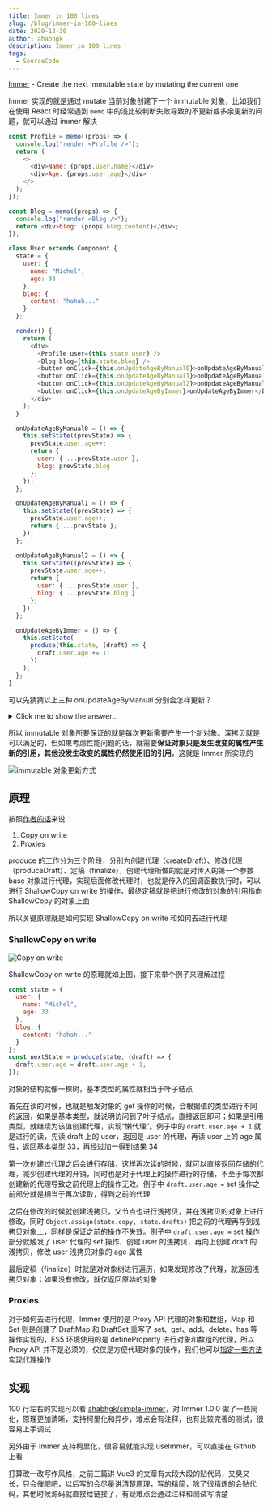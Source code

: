 ```yaml
---
title: Immer in 100 lines
slug: /blog/immer-in-100-lines
date: 2020-12-30
author: ahabhgk
description: Immer in 100 lines
tags:
  - SourceCode
---
```


<!-- markdownlint-disable no-inline-html -->

[Immer](https://github.com/immerjs/immer) - Create the next immutable state by mutating the current one

Immer 实现的就是通过 mutate 当前对象创建下一个 immutable 对象，比如我们在使用 React 时经常遇到 `memo` 中的浅比较判断失败导致的不更新或多余更新的问题，就可以通过 immer 解决

```js
const Profile = memo((props) => {
  console.log("render <Profile />");
  return (
    <>
      <div>Name: {props.user.name}</div>
      <div>Age: {props.user.age}</div>
    </>
  );
});

const Blog = memo((props) => {
  console.log("render <Blog />");
  return <div>blog: {props.blog.content}</div>;
});

class User extends Component {
  state = {
    user: {
      name: "Michel",
      age: 33
    },
    blog: {
      content: "hahah..."
    }
  };

  render() {
    return (
      <div>
        <Profile user={this.state.user} />
        <Blog blog={this.state.blog} />
        <button onClick={this.onUpdateAgeByManual0}>onUpdateAgeByManual0</button>
        <button onClick={this.onUpdateAgeByManual1}>onUpdateAgeByManual1</button>
        <button onClick={this.onUpdateAgeByManual2}>onUpdateAgeByManual2</button>
        <button onClick={this.onUpdateAgeByImmer}>onUpdateAgeByImmer</button>
      </div>
    );
  }

  onUpdateAgeByManual0 = () => {
    this.setState((prevState) => {
      prevState.user.age++;
      return {
        user: { ...prevState.user },
        blog: prevState.blog
      };
    });
  };

  onUpdateAgeByManual1 = () => {
    this.setState((prevState) => {
      prevState.user.age++;
      return { ...prevState };
    });
  };

  onUpdateAgeByManual2 = () => {
    this.setState((prevState) => {
      prevState.user.age++;
      return {
        user: { ...prevState.user },
        blog: { ...prevState.blog }
      };
    });
  };

  onUpdateAgeByImmer = () => {
    this.setState(
      produce(this.state, (draft) => {
        draft.user.age += 1;
      })
    );
  };
}
```

可以先猜猜以上三种 onUpdateAgeByManual 分别会怎样更新？

<details>
<summary>Click me to show the answer...</summary>

- onUpdateAgeByManual0：理想的更新状态，只会更新 Profile 组件
- onUpdateAgeByManual1：不会有组件更新，user 对象的引用没变，memo 浅比较后不会触发更新
- onUpdateAgeByManual2：造成多余的组件更新，blog 对象的引用改变，memo 浅比较后会触发 Blog 组件更新
- onUpdateAgeByImmer：同 onUpdateAgeByManual0

</details>

所以 immutable 对象所要保证的就是每次更新需要产生一个新对象。深拷贝就是可以满足的，但如果考虑性能问题的话，就需要**保证对象只是发生改变的属性产生新的引用，其他没发生改变的属性仍然使用旧的引用**，这就是 Immer 所实现的

![immutable 对象更新方式](./images/immutable.png)

## 原理

按照[作者的话](https://medium.com/hackernoon/introducing-immer-immutability-the-easy-way-9d73d8f71cb3)来说：

1. Copy on write
2. Proxies

produce 的工作分为三个阶段，分别为创建代理（createDraft）、修改代理（produceDraft）、定稿（finalize），创建代理所做的就是对传入的第一个参数 base 对象进行代理，实现后面修改代理时，也就是传入的回调函数执行时，可以进行 ShallowCopy on write 的操作，最终定稿就是把进行修改的对象的引用指向 ShallowCopy 的对象上面

所以关键原理就是如何实现 ShallowCopy on write 和如何去进行代理

### ShallowCopy on write

![Copy on write](./images/copy-on-write.png)

ShallowCopy on write 的原理就如上图，接下来举个例子来理解过程

```js
const state = {
  user: {
    name: "Michel",
    age: 33
  },
  blog: {
    content: "hahah..."
  }
};
const nextState = produce(state, (draft) => {
  draft.user.age = draft.user.age + 1;
});
```

对象的结构就像一棵树，基本类型的属性就相当于叶子结点

首先在读的时候，也就是触发对象的 get 操作的时候，会根据值的类型进行不同的返回，如果是基本类型，就说明访问到了叶子结点，直接返回即可；如果是引用类型，就继续为该值创建代理，实现“懒代理”。例子中的 `draft.user.age + 1` 就是进行的读，先读 draft 上的 user，返回是 user 的代理，再读 user 上的 age 属性，返回基本类型 33，再经过加一得到结果 34

第一次创建过代理之后会进行存储，这样再次读的时候，就可以直接返回存储的代理，减少创建代理的开销，同时也是对于代理上的操作进行的存储，不至于每次都创建新的代理导致之前代理上的操作无效。例子中 `draft.user.age =` set 操作之前部分就是相当于再次读取，得到之前的代理

之后在修改的时候就创建浅拷贝，父节点也进行浅拷贝，并在浅拷贝的对象上进行修改，同时 `Object.assign(state.copy, state.drafts)` 把之前的代理再存到浅拷贝对象上，同样是保证之前的操作不失效。例子中 `draft.user.age =` set 操作部分就触发了 user 代理的 set 操作，创建 user 的浅拷贝，再向上创建 draft 的浅拷贝，修改 user 浅拷贝对象的 age 属性

最后定稿（finalize）时就是对对象树进行遍历，如果发现修改了代理，就返回浅拷贝对象；如果没有修改，就仅返回原始的对象

### Proxies

对于如何去进行代理，Immer 使用的是 Proxy API 代理的对象和数组，Map 和 Set 则是创建了 DraftMap 和 DraftSet 重写了 set、get、add、delete、has 等操作实现的，ES5 环境使用的是 defineProperty 进行对象和数组的代理，所以 Proxy API 并不是必须的，仅仅是方便代理对象的操作，我们也可以[指定一些方法实现代理操作](https://juejin.cn/post/6878584121510232071#heading-4)

## 实现

100 行左右的实现可以看 [ahabhgk/simple-immer](https://github.com/ahabhgk/simple-immer)，对 Immer 1.0.0 做了一些简化，原理更加清晰，支持柯里化和异步，难点会有注释，也有比较完善的测试，很容易上手调试

另外由于 Immer 支持柯里化，很容易就能实现 useImmer，可以直接在 Github 上看

打算改一改写作风格，之前三篇讲 Vue3 的文章有大段大段的贴代码，又臭又长，只会催眠吧，以后写的会尽量讲清楚原理，写的精简，除了很精炼的会贴代码，其他时候源码就直接给链接了，有疑难点会通过注释和测试写清楚
